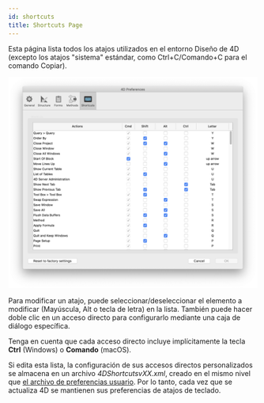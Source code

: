 ```yaml
---
id: shortcuts
title: Shortcuts Page
---
```


Esta página lista todos los atajos utilizados en el entorno Diseño de 4D (excepto los atajos "sistema" estándar, como Ctrl+C/Comando+C para el comando Copiar).

![](../assets/en/Preferences/shortcuts.png)

Para modificar un atajo, puede seleccionar/deseleccionar el elemento a modificar (Mayúscula, Alt o tecla de letra) en la lista. También puede hacer doble clic en un acceso directo para configurarlo mediante una caja de diálogo específica.

Tenga en cuenta que cada acceso directo incluye implícitamente la tecla **Ctrl** (Windows) o **Comando** (macOS).

Si edita esta lista, la configuración de sus accesos directos personalizados se almacena en un archivo *4DShortcutsvXX.xml*, creado en el mismo nivel que [el archivo de preferencias usuario](overview.md#storage). Por lo tanto, cada vez que se actualiza 4D se mantienen sus preferencias de atajos de teclado. 